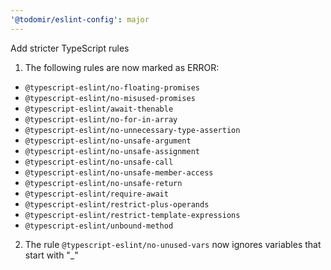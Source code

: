 ```yaml
---
'@todomir/eslint-config': major
---
```


Add stricter TypeScript rules

1. The following rules are now marked as ERROR:

- `@typescript-eslint/no-floating-promises`
- `@typescript-eslint/no-misused-promises`
- `@typescript-eslint/await-thenable`
- `@typescript-eslint/no-for-in-array`
- `@typescript-eslint/no-unnecessary-type-assertion`
- `@typescript-eslint/no-unsafe-argument`
- `@typescript-eslint/no-unsafe-assignment`
- `@typescript-eslint/no-unsafe-call`
- `@typescript-eslint/no-unsafe-member-access`
- `@typescript-eslint/no-unsafe-return`
- `@typescript-eslint/require-await`
- `@typescript-eslint/restrict-plus-operands`
- `@typescript-eslint/restrict-template-expressions`
- `@typescript-eslint/unbound-method`

2. The rule `@typescript-eslint/no-unused-vars` now ignores variables that start with "_"
